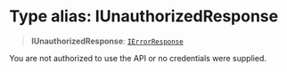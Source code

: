 # Type alias: IUnauthorizedResponse

> **IUnauthorizedResponse**: [`IErrorResponse`](IErrorResponse.md)

You are not authorized to use the API or no credentials were supplied.
